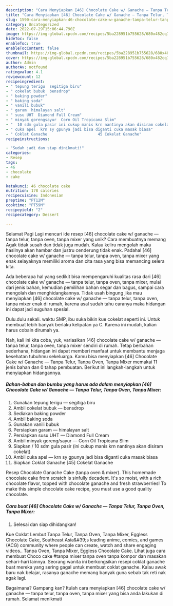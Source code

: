 ```yaml
---
description: "Cara Menyiapkan [46] Chocolate Cake w/ Ganache — Tanpa Telur, Tanpa Oven, Tanpa Mixer yang Enak, Lezat"
title: "Cara Menyiapkan [46] Chocolate Cake w/ Ganache — Tanpa Telur, Tanpa Oven, Tanpa Mixer yang Enak, Lezat"
slug: 1590-cara-menyiapkan-46-chocolate-cake-w-ganache-tanpa-telur-tanpa-oven-tanpa-mixer-yang-enak-lezat
category: Uncategorized
date: 2022-07-29T15:06:44.790Z
image: https://img-global.cpcdn.com/recipes/5ba228951b755628/680x482cq70/46-chocolate-cake-w-ganache-tanpa-telur-tanpa-oven-tanpa-mixer-foto-resep-utama.jpg
hideToc: false
enableToc: true
enableTocContent: false
thumbnail: https://img-global.cpcdn.com/recipes/5ba228951b755628/680x482cq70/46-chocolate-cake-w-ganache-tanpa-telur-tanpa-oven-tanpa-mixer-foto-resep-utama.jpg
cover: https://img-global.cpcdn.com/recipes/5ba228951b755628/680x482cq70/46-chocolate-cake-w-ganache-tanpa-telur-tanpa-oven-tanpa-mixer-foto-resep-utama.jpg
author: Admin
authorAv: notfound
ratingvalue: 4.1
reviewcount: 12
recipeingredient:
- " tepung terigu  segitiga biru"
- " cokelat bubuk  bensdrop"
- " baking powder"
- " baking soda"
- " vanili bubuk"
- " garam  himalayan salt"
- " susu UHT  Diamond Full Cream"
- " minyak gorengsayur  Corn Oil Tropicana Slim"
- "  10 sdm gula pasir ini cukup manis krn nantinya akan disiram cokelat"
- " cuka apel  krn sy gpunya jadi bisa diganti cuka masak biasa"
- " Coklat Ganache                      45 Cokelat Ganache"
recipeinstructions:

- "Sudah jadi dan siap dinikmati!"
categories:
- Resep
tags:
- 46
- chocolate
- cake

katakunci: 46 chocolate cake 
nutrition: 178 calories
recipecuisine: Indonesian
preptime: "PT12M"
cooktime: "PT59M"
recipeyield: "2"
recipecategory: Dessert

---
```



Selamat Pagi Lagi mencari ide resep [46] chocolate cake w/ ganache — tanpa telur, tanpa oven, tanpa mixer yang unik? Cara membuatnya memang Agak tidak susah dan tidak juga mudah. Kalau keliru mengolah maka hasilnya akan hambar dan justru cenderung tidak enak. Padahal [46] chocolate cake w/ ganache — tanpa telur, tanpa oven, tanpa mixer yang enak selayaknya memiliki aroma dan cita rasa yang bisa memancing selera kita.


Ada beberapa hal yang sedikit bisa mempengaruhi kualitas rasa dari [46] chocolate cake w/ ganache — tanpa telur, tanpa oven, tanpa mixer, mulai dari jenis bahan, kemudian pemilihan bahan segar dan bagus, sampai cara mengolah dan menghidangkannya. Tidak usah bingung jika mau menyiapkan [46] chocolate cake w/ ganache — tanpa telur, tanpa oven, tanpa mixer enak di rumah, karena asal sudah tahu caranya maka hidangan ini dapat jadi suguhan spesial.

Dulu.dulu sekali. waktu SMP, ibu suka bikin kue cokelat seperti ini. Untuk membuat lebih banyak berlaku kelipatan ya C. Karena ini mudah, kalian harus cobain dirumah ya.


Nah, kali ini kita coba, yuk, variasikan [46] chocolate cake w/ ganache — tanpa telur, tanpa oven, tanpa mixer sendiri di rumah. Tetap berbahan sederhana, hidangan ini dapat memberi manfaat untuk membantu menjaga kesehatan tubuhmu sekeluarga. Kamu bisa menyiapkan [46] Chocolate Cake w/ Ganache — Tanpa Telur, Tanpa Oven, Tanpa Mixer memakai 11 jenis bahan dan 0 tahap pembuatan. Berikut ini langkah-langkah untuk menyiapkan hidangannya.

<!--inarticleads1-->

##### Bahan-bahan dan bumbu yang harus ada dalam menyiapkan [46] Chocolate Cake w/ Ganache — Tanpa Telur, Tanpa Oven, Tanpa Mixer:

1. Gunakan  tepung terigu — segitiga biru
1. Ambil  cokelat bubuk — bensdrop
1. Sediakan  baking powder
1. Ambil  baking soda
1. Gunakan  vanili bubuk
1. Persiapkan  garam — himalayan salt
1. Persiapkan  susu UHT — Diamond Full Cream
1. Ambil  minyak goreng/sayur — Corn Oil Tropicana Slim
1. Siapkan  / 10 sdm gula pasir (ini cukup manis krn nantinya akan disiram cokelat)
1. Ambil  cuka apel — krn sy gpunya jadi bisa diganti cuka masak biasa
1. Siapkan  Coklat Ganache                      [45] Cokelat Ganache


Resep Chocolate Ganache Cake (tanpa oven &amp; mixer). This homemade chocolate cake from scratch is sinfully decadent. It&#39;s so moist, with a rich chocolate flavor, topped with chocolate ganache and fresh strawberries! To make this simple chocolate cake recipe, you must use a good quality chocolate. 

<!--inarticleads2-->

##### Cara buat [46] Chocolate Cake w/ Ganache — Tanpa Telur, Tanpa Oven, Tanpa Mixer:


1. Selesai dan siap dihidangkan!

Kue Coklat Lembut Tanpa Telur, Tanpa Oven, Tanpa Mixer, Eggless Chocolate Cake, Southeast Asia\&#39;s leading anime, comics, and games (ACG) community where people can create, watch and share engaging videos.. Tanpa Oven, Tanpa Mixer, Eggless Chocolate Cake. Lihat juga cara membuat Choco cake #tanpa mixer tanpa oven tanpa kompor dan masakan sehari-hari lainnya. Seorang wanita ini berkongsikan resepi coklat ganache buat mereka yang sering gagal untuk membuat coklat ganache. Kalau awak baru nak belajar, rasanya ganache memang banyak guna sebab tak reti nak agak lagi. 

Bagaimana? Gampang kan? Itulah cara menyiapkan [46] chocolate cake w/ ganache — tanpa telur, tanpa oven, tanpa mixer yang bisa anda lakukan di rumah. Selamat menikmati
